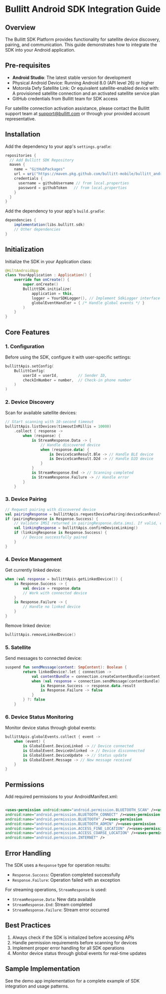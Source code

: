 # Bullitt Android SDK Integration Guide

## Overview

The Bullitt SDK Platform provides functionality for satellite device discovery, pairing, and communication. This guide demonstrates how to integrate the SDK into your Android application.

## Pre-requisites
- **Android Studio**: The latest stable version for development
- Physical Android Device: Running Android 8.0 (API level 26) or higher
- Motorola Defy Satellite Link: Or equivalent satellite-enabled device with: A provisioned satellite connection and an activated satellite service plan
- GitHub credentials from Bullitt team for SDK access

For satellite connection activation assistance, please contact the Bullitt support team at support@bullitt.com or through your provided account representative.

## Installation

Add the dependency to your app's `settings.gradle`:

```gradle
repositories {        
  // Add Bullitt SDK Repository
  maven {
    name = "GitHubPackages"
    url = uri("https://maven.pkg.github.com/bullitt-mobile/bullitt_android_sdk")
    credentials {
      username = githubUsername // from local.properties
      password = githubToken   // from local.properties
    }        
  }
}
```

Add the dependency to your app's `build.gradle`:

```gradle
dependencies {
    implementation(libs.bullitt.sdk)
    // Other dependencies
}
```

## Initialization

Initialize the SDK in your Application class:

```kotlin
@HiltAndroidApp
class YourApplication : Application() {
    override fun onCreate() {
        super.onCreate()
        BullittSDK.initialize(
            application = this,
            logger = YourSDKLogger(), // Implement SdkLogger interface
            globalEventHandler = { /* Handle global events */ }
        )
    }
}
```

## Core Features

### 1. Configuration

Before using the SDK, configure it with user-specific settings:

```kotlin
bullittApis.setConfig(
    BullittConfig(
        userId = userId,         // Sender ID, 
        checkInNumber = number,  // Check-in phone number
    )
)
```

### 2. Device Discovery

Scan for available satellite devices:

```kotlin
// Start scanning with 10-second timeout
bullittApis.listDevices(timeoutInMillis = 10000)
    .collect { response ->
        when (response) {
            is StreamResponse.Data -> {
                // Handle discovered device
                when (response.data) {
                    is DeviceScanResult.Ble -> // Handle BLE device
                    is DeviceScanResult.D2d -> // Handle D2D device
                }
            }
            is StreamResponse.End -> // Scanning completed
            is StreamResponse.Failure -> // Handle error
        }
    }
```

### 3. Device Pairing

```kotlin
// Request pairing with discovered device
val pairingResponse = bullittApis.requestDevicePairing(deviceScanResult)
if (pairingResponse is Response.Success) {
    // Validate IMSI returned in pairingResponse.data.imsi. If valid, confirm device linking
    val linkingResponse = bullittApis.confirmDeviceLinking()
    if (linkingResponse is Response.Success) {
        // Device successfully paired
    }
}
```

### 4. Device Management

Get currently linked device:

```kotlin
when (val response = bullittApis.getLinkedDevice()) {
    is Response.Success -> {
        val device = response.data
        // Work with connected device
    }
    is Response.Failure -> {
        // Handle no linked device
    }
}
```

Remove linked device:

```kotlin
bullittApis.removeLinkedDevice()
```

### 5. Satellite

Send messages to connected device:

```kotlin
suspend fun sendMessage(content: SmpContent): Boolean {
        return linkedDevice?.let { connection ->
            val contentBundle = connection.createContentBundle(content)
            when (val response = connection.sendMessage(contentBundle).await()) {
                is Response.Success -> response.data.result
                is Response.Failure -> false
            }
        } ?: false
    }
```

### 6. Device Status Monitoring

Monitor device status through global events:

```kotlin
bullittApis.globalEvents.collect { event ->
    when (event) {
        is GlobalEvent.DeviceLinked -> // Device connected
        is GlobalEvent.DeviceUnlinked -> // Device disconnected
        is GlobalEvent.DeviceUpdate -> // Status update
        is GlobalEvent.Message -> // New message received
    }
}
```

## Permissions

Add required permissions to your AndroidManifest.xml:

```xml

<uses-permission android:name="android.permission.BLUETOOTH_SCAN" /><uses-permission
android:name="android.permission.BLUETOOTH_CONNECT" /><uses-permission
android:name="android.permission.BLUETOOTH" /><uses-permission
android:name="android.permission.BLUETOOTH_ADMIN" /><uses-permission
android:name="android.permission.ACCESS_FINE_LOCATION" /><uses-permission
android:name="android.permission.ACCESS_COARSE_LOCATION" /><uses-permission
android:name="android.permission.INTERNET" />
```

## Error Handling

The SDK uses a `Response` type for operation results:

- `Response.Success`: Operation completed successfully
- `Response.Failure`: Operation failed with an exception

For streaming operations, `StreamResponse` is used:

- `StreamResponse.Data`: New data available
- `StreamResponse.End`: Stream completed
- `StreamResponse.Failure`: Stream error occurred

## Best Practices

1. Always check if the SDK is initialized before accessing APIs
2. Handle permission requirements before scanning for devices
3. Implement proper error handling for all SDK operations
4. Monitor device status through global events for real-time updates

## Sample Implementation

See the demo app implementation for a complete example of SDK integration and usage patterns.
